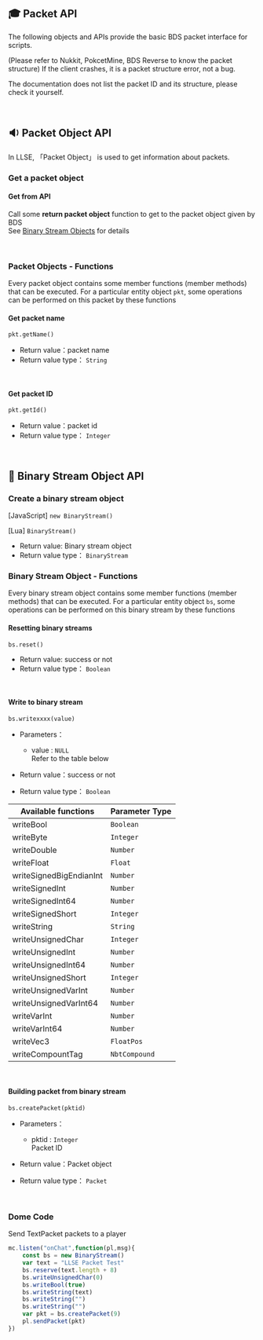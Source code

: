 ##  🎓 Packet API

The following objects and APIs provide the basic BDS packet interface for scripts. 

(Please refer to Nukkit, PokcetMine, BDS Reverse to know the packet structure) If the client crashes, it is a packet structure error, not a bug.   

The documentation does not list the packet ID and its structure, please check it yourself.


<br>

## 🔉 Packet Object API

In LLSE, 「Packet Object」 is used to get information about packets.

### Get a packet object

#### Get from API

Call some **return packet object** function to get to the packet object given by BDS    
See [Binary Stream Objects](#🔌-binary-stream-object-api) for details 

<br>

### Packet Objects - Functions

Every packet object contains some member functions (member methods) that can be executed. For a particular entity object `pkt`, some operations can be performed on this packet by these functions

#### Get packet name

`pkt.getName()`

- Return value：packet name
-  Return value type： `String`

<br>

#### Get packet ID

`pkt.getId()`

- Return value：packet id
- Return value type： `Integer`

<br>

## 🔌 Binary Stream Object API

### Create a binary stream object

[JavaScript] ```new BinaryStream()```

[Lua] ```BinaryStream()```

- Return value: Binary stream object
- Return value type： `BinaryStream`

### Binary Stream Object - Functions

Every binary stream object contains some member functions (member methods) that can be executed. For a particular entity object `bs`, some operations can be performed on this binary stream by these functions

#### Resetting binary streams

`bs.reset()`

- Return value: success or not
- Return value type： `Boolean`

<br>

#### Write to binary stream

`bs.writexxxx(value)`    

- Parameters：
  - value : `NULL`  
    Refer to the table below

- Return value：success or not
- Return value type： `Boolean`

| Available functions     |  Parameter Type                 |
| -------- | ------------------------ |
| writeBool | `Boolean`                 | 
| writeByte  |  `Integer`          | 
| writeDouble    |`Number`    | 
| writeFloat | `Float`     | 
| writeSignedBigEndianInt   |  `Number` | 
| writeSignedInt   |  `Number` | 
| writeSignedInt64   |  `Number` | 
| writeSignedShort   | `Integer` | 
| writeString   | `String`  | 
| writeUnsignedChar   |  `Integer` | 
| writeUnsignedInt   |  `Number` | 
| writeUnsignedInt64   |  `Number` | 
| writeUnsignedShort   |  `Integer` | 
| writeUnsignedVarInt   |  `Number` | 
| writeUnsignedVarInt64   |  `Number` |
| writeVarInt   |  `Number` |
| writeVarInt64   |  `Number`  |
| writeVec3   |  `FloatPos`  |
| writeCompountTag   |  `NbtCompound`  |

<br>

#### Building packet from binary stream

`bs.createPacket(pktid)`    

- Parameters：
  - pktid : `Integer`  
    Packet ID

- Return value：Packet object
- Return value type： `Packet`

<br>

### Dome Code

Send TextPacket packets to a player
```js
mc.listen("onChat",function(pl,msg){
    const bs = new BinaryStream()
    var text = "LLSE Packet Test"
    bs.reserve(text.length + 8)
    bs.writeUnsignedChar(0)
    bs.writeBool(true)
    bs.writeString(text)
    bs.writeString("")
    bs.writeString("")
    var pkt = bs.createPacket(9)
    pl.sendPacket(pkt)
})
```